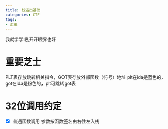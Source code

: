 ```yaml
---
title: 栈溢出基础
categories: CTF
tags:
- 汇编
---
```

我就学学吧,开开眼界也好
<!--more-->
# 重要芝士
PLT表存放跳转相关指令，GOT表存放外部函数（符号）地址
plt在ida是蓝色的，got在ida是粉色的，plt可跳转got表
# 32位调用约定
 - [x] 普通函数调用
 参数按函数签名由右往左入栈
 